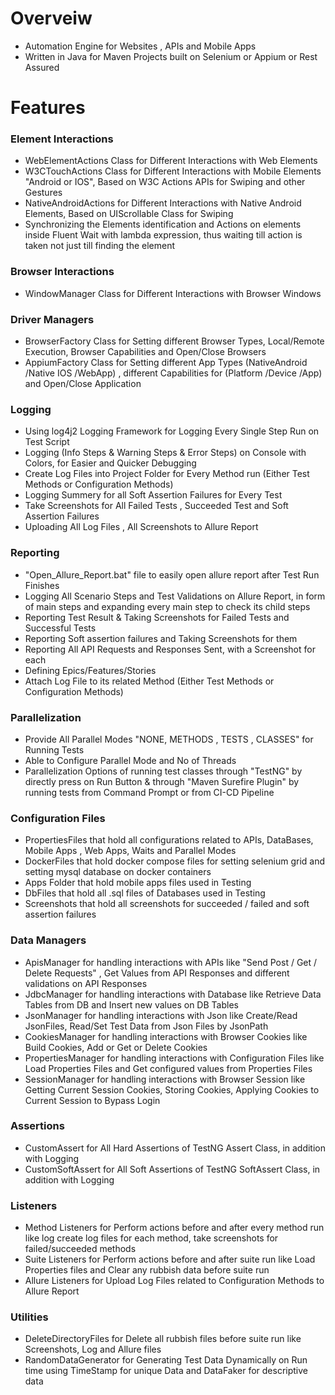 # Overveiw
- Automation Engine for Websites , APIs and Mobile Apps
- Written in Java for Maven Projects built on Selenium or Appium or Rest Assured

# Features
### Element Interactions
- WebElementActions Class for Different Interactions with Web Elements
- W3CTouchActions Class for Different Interactions with Mobile Elements "Android or IOS", Based on W3C Actions APIs for Swiping and other Gestures
- NativeAndroidActions for Different Interactions with Native Android Elements, Based on UIScrollable Class for Swiping
- Synchronizing the Elements identification and Actions on elements inside Fluent Wait with lambda expression, thus waiting till action is taken not just till finding the element

### Browser Interactions
- WindowManager Class for Different Interactions with Browser Windows

### Driver Managers
- BrowserFactory Class for Setting different Browser Types, Local/Remote Execution, Browser Capabilities and Open/Close Browsers
- AppiumFactory Class for Setting different App Types (NativeAndroid /Native IOS /WebApp) , different Capabilities for (Platform /Device /App) and Open/Close Application

### Logging
- Using log4j2 Logging Framework for Logging Every Single Step Run on Test Script
- Logging (Info Steps & Warning Steps & Error Steps) on Console with Colors, for Easier and Quicker Debugging
- Create Log Files into Project Folder for Every Method run (Either Test Methods or Configuration Methods)
- Logging Summery for all Soft Assertion Failures for Every Test
- Take Screenshots for All Failed Tests , Succeeded Test and Soft Assertion Failures
- Uploading All Log Files , All Screenshots to Allure Report

### Reporting
- "Open_Allure_Report.bat" file to easily open allure report after Test Run Finishes
- Logging All Scenario Steps and Test Validations on Allure Report, in form of main steps and expanding every main step to check its child steps
- Reporting Test Result & Taking Screenshots for Failed Tests and Successful Tests
- Reporting Soft assertion failures and Taking Screenshots for them
- Reporting All API Requests and Responses Sent, with a Screenshot for each
- Defining Epics/Features/Stories
- Attach Log File to its related Method (Either Test Methods or Configuration Methods)

### Parallelization
- Provide All Parallel Modes "NONE, METHODS , TESTS , CLASSES" for Running Tests
- Able to Configure Parallel Mode and No of Threads
- Parallelization Options of running test classes through "TestNG" by directly press on Run Button & through "Maven Surefire Plugin" by running tests from Command Prompt or from CI-CD Pipeline

### Configuration Files
- PropertiesFiles that hold all configurations related to APIs, DataBases, Mobile Apps , Web Apps, Waits and Parallel Modes
- DockerFiles that hold docker compose files for setting selenium grid and setting mysql database on docker containers
- Apps Folder that hold mobile apps files used in Testing
- DbFiles that hold all .sql files of Databases used in Testing
- Screenshots that hold all screenshots for succeeded / failed and soft assertion failures

### Data Managers
- ApisManager for handling interactions with APIs like "Send Post / Get / Delete Requests" , Get Values from API Responses and different validations on API Responses
- JdbcManager for handling interactions with Database like Retrieve Data Tables from DB and Insert new values on DB Tables
- JsonManager for handling interactions with Json like Create/Read JsonFiles, Read/Set Test Data from Json Files by JsonPath
- CookiesManager for handling interactions with Browser Cookies like Build Cookies, Add or Get or Delete Cookies
- PropertiesManager for handling interactions with Configuration Files like Load Properties Files and Get configured values from Properties Files
- SessionManager for handling interactions with Browser Session like Getting Current Session Cookies, Storing Cookies, Applying Cookies to Current Session to Bypass Login

### Assertions
- CustomAssert for All Hard Assertions of TestNG Assert Class, in addition with Logging
- CustomSoftAssert for All Soft Assertions of TestNG SoftAssert Class, in addition with Logging

### Listeners
- Method Listeners for Perform actions before and after every method run like log create log files for each method, take screenshots for failed/succeeded methods
- Suite Listeners for Perform actions before and after suite run like Load Properties files and Clear any rubbish data before suite run
- Allure Listeners for Upload Log Files related to Configuration Methods to Allure Report

### Utilities
- DeleteDirectoryFiles for Delete all rubbish files before suite run like Screenshots, Log and Allure files
- RandomDataGenerator for Generating Test Data Dynamically on Run time using TimeStamp for unique Data and DataFaker for descriptive data
